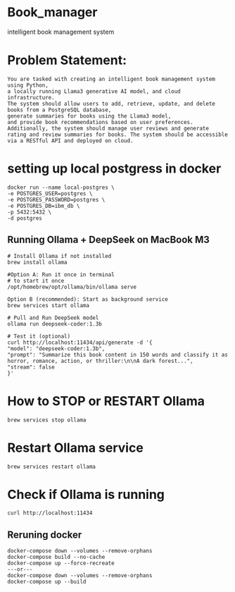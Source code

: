 # Book_manager
intelligent book management system
# Problem Statement:
    You are tasked with creating an intelligent book management system using Python,
    a locally running Llama3 generative AI model, and cloud infrastructure.
    The system should allow users to add, retrieve, update, and delete books from a PostgreSQL database,
    generate summaries for books using the Llama3 model,
    and provide book recommendations based on user preferences. Additionally, the system should manage user reviews and generate rating and review summaries for books. The system should be accessible via a RESTful API and deployed on cloud.

# setting up local postgress in docker
    docker run --name local-postgres \
    -e POSTGRES_USER=postgres \
    -e POSTGRES_PASSWORD=postgres \
    -e POSTGRES_DB=ibm_db \
    -p 5432:5432 \
    -d postgres

## Running Ollama + DeepSeek on MacBook M3
    # Install Ollama if not installed
    brew install ollama

    #Option A: Run it once in terminal
    # to start it once
    /opt/homebrew/opt/ollama/bin/ollama serve

    Option B (recommended): Start as background service
    brew services start ollama

    # Pull and Run DeepSeek model
    ollama run deepseek-coder:1.3b

    # Test it (optional)
    curl http://localhost:11434/api/generate -d '{
    "model": "deepseek-coder:1.3b",
    "prompt": "Summarize this book content in 150 words and classify it as horror, romance, action, or thriller:\n\nA dark forest...",
    "stream": false
    }'

# How to STOP or RESTART Ollama
    brew services stop ollama

# Restart Ollama service
    brew services restart ollama

# Check if Ollama is running
    curl http://localhost:11434



## Reruning docker
    docker-compose down --volumes --remove-orphans
    docker-compose build --no-cache
    docker-compose up --force-recreate
    ---or---
    docker-compose down --volumes --remove-orphans
    docker-compose up --build
